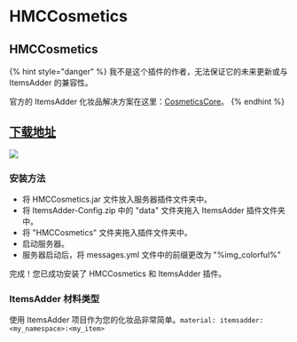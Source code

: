 # HMCCosmetics

## HMCCosmetics

{% hint style="danger" %}
我不是这个插件的作者，无法保证它的未来更新或与 ItemsAdder 的兼容性。

官方的 ItemsAdder 化妆品解决方案在这里：[CosmeticsCore](cosmeticscore.md)。
{% endhint %}

## [下载地址](https://www.spigotmc.org/resources/hmccosmetics.100107/)

![](../../.gitbook/assets/HMCCOSMETICS-1.png)

### 安装方法

* 将 HMCCosmetics.jar 文件放入服务器插件文件夹中。
* 将 ItemsAdder-Config.zip 中的 "data" 文件夹拖入 ItemsAdder 插件文件夹中。
* 将 "HMCCosmetics" 文件夹拖入插件文件夹中。
* 启动服务器。
* 服务器启动后，将 messages.yml 文件中的前缀更改为 "%img_colorful%"

完成！您已成功安装了 HMCCosmetics 和 ItemsAdder 插件。

### ItemsAdder 材料类型

使用 ItemsAdder 项目作为您的化妆品非常简单。`material: itemsadder:<my_namespace>:<my_item>`
